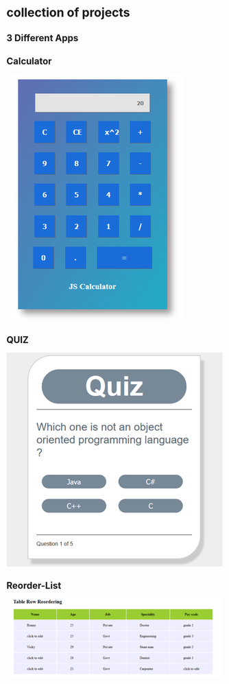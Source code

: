 # collection of projects
## 3 Different Apps

## Calculator 
![](https://github.com/AdityaAnandKrishna/Movie_omdb_api/blob/master/screenshot/Screenshot_calculator.png)

## QUIZ
![](https://github.com/AdityaAnandKrishna/Movie_omdb_api/blob/master/screenshot/Screenshot_Quiz.png)

## Reorder-List
![](https://github.com/AdityaAnandKrishna/Movie_omdb_api/blob/master/screenshot/Screenshot_Reorder_List.png)
